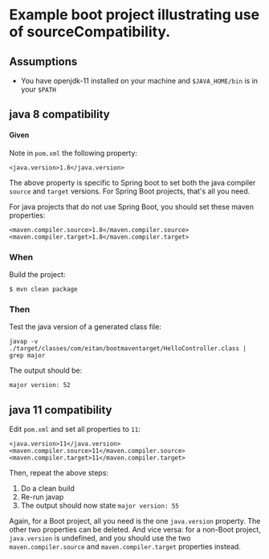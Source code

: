 # Example boot project illustrating use of sourceCompatibility.

## Assumptions

* You have openjdk-11 installed on your machine and `$JAVA_HOME/bin` is in your `$PATH`

## java 8 compatibility

#### Given
 
Note in `pom.xml` the following property:

```
<java.version>1.8</java.version>
```

The above property is specific to Spring boot to set both the java compiler `source` and `target` versions.  For Spring Boot projects, that's all you need.

For java projects that do not use Spring Boot, you should set these maven properties:

```
<maven.compiler.source>1.8</maven.compiler.source>
<maven.compiler.target>1.8</maven.compiler.target>
```

### When

Build the project:

```
$ mvn clean package
```

### Then

Test the java version of a generated class file:

```
javap -v ./target/classes/com/eitan/bootmaventarget/HelloController.class | grep major
```

The output should be:

```
major version: 52
``` 

## java 11 compatibility

Edit `pom.xml` and set all properties to `11`:

```
<java.version>11</java.version>
<maven.compiler.source>11</maven.compiler.source>
<maven.compiler.target>11</maven.compiler.target>
```

Then, repeat the above steps:

1. Do a clean build
2. Re-run javap
3. The output should now state `major version: 55`

Again, for a Boot project, all you need is the one `java.version` property.  The other two properties can be deleted.  And vice versa:  for a non-Boot project, `java.version` is undefined, and you should use the two `maven.compiler.source` and `maven.compiler.target` properties instead.
